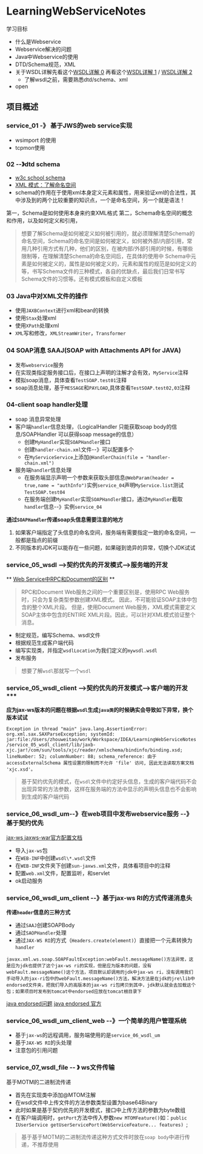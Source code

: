 # LearningWebServiceNotes
学习目标
* 什么是Webservice
* Webservice解决的问题
* Java中Webservice的使用
* DTD/Schema规范，XML
* 关于WSDL详解先看这个[WSDL详解 0](http://blog.csdn.net/liguocai2005/article/details/4402350) 再看这个[WSDL详解 1](http://blog.sina.com.cn/s/blog_63eb3eec0101gv5z.html) / [WSDL详解 2](http://blog.sina.com.cn/s/blog_63eb3eec0101gv62.html)
    - 了解wsdl之前，需要熟悉dtd/schema、xml
* open

## 项目概述

### service_01 -》 基于JWS的web service实现

* wsimport 的使用
* tcpmon使用

### 02 --》dtd schema

* [w3c school schema](http://www.w3school.com.cn/schema/index.asp)
* [XML 模式：了解命名空间 ](http://www.oracle.com/technetwork/cn/articles/srivastava-namespaces-098626-zhs.html)
* schema的作用在于使用xml本身定义元素和属性，用来验证xml的合法性，其中涉及到的两个比较重要的知识点，一个是命名空间，另一个就是语法！

第一，Schema是如何使用本身来约束XML格式
第二，Schema命名空间的概念和作用，以及如何定义和引用，

> 想要了解Schema是如何被定义如何被引用的，就必须理解清楚Schema的命名空间，Schema的命名空间是如何被定义，如何被外部/内部引用，常用几种引用方式有几种，他们的区别，在被内部/外部引用的时候，有哪些限制等，在理解清楚Schema的命名空间后，在具体的使用中
Schema中元素是如何被定义的，属性是如何被定义的，元素和属性的规范是如何定义的等，书写Schema文件的三种模式，各自的优缺点，最后我们日常书写Schema文件的习惯等。还有模式模板和自定义模板


### 03 Java中对XML文件的操作

* 使用`JAXBContext`进行xml和bean的转换
* 使用`Stax`处理xml  
* 使用`XPath`处理xml
* `XML`写和修改，`XMLStreamWriter`，`Transformer`

### 04 SOAP消息 SAAJ(SOAP with Attachments API for JAVA) 

* 发布`webservice`服务
* 在实现类指定服务接口后，在接口上声明的注解才会有效，`MyService`注释
* 模拟soap消息，具体查看`TestSOAP.test01`注释
* soap消息处理，基于`MESSAGE`和`PAYLOAD`,具体查看`TestSOAP.test02,03`注释

### 04-client soap handler处理

* soap 消息异常处理
* 客户端`handler`信息处理，（LogicalHandler 只能获取soap body的信息/SOAPHandler 可以获得soap message的信息）
    * 创建`MyHandler`实现`SOAPHandler`接口
    * 创建`handler-chain.xml`文件--》可以配置多个
    * 在`MyServiceService`上添加`@HandlerChain(file = "handler-chain.xml")`
* 服务端`handler`信息处理
    * 在服务端显示声明一个参数来获取头部信息`@WebParam(header = true,name = "authInfo")`实例`service_04`声明`MyService.list`测试`TestSOAP.test04`
    * 在服务端创建`MyHandler`实现`SOAPHandler`接口，通过`MyHandler`截取`handler`信息--》实例`service_04`
    
**通过`SOAPHandler`传递soap头信息需要注意的地方**

1. 如果客户端指定了头信息的命名空间，服务端有需要指定一致的命名空间，一般都是指点的前缀
2. 不同版本的JDK可以能存在一些问题，如果碰到诡异的异常，切换个JDK试试

### service_05_wsdl -->契约优先的开发模式-->服务端的开发

** [Web Service中RPC和Document的区别](http://www.xuebuyuan.com/1897903.html) **

> RPC和Document Web服务之间的一个重要区别是，使用RPC Web服务时，只会为复杂类型参数创建XML模式。 因此，不可能验证SOAP主体中包含的整个XML片段。 但是，使用Document Web服务，XML模式需要定义SOAP主体中包含的ENTIRE XML片段。因此，可以针对XML模式验证整个消息。

* 制定规范，编写Schema、wsdl文件
* 根据规范生成客户端代码
* 编写实现类，并指定`wsdlLocation`为我们定义的`mywsdl.wsdl`
* 发布服务

> 想要了解`wsdl`那就写一个`wsdl`

### service_05_wsdl_client -->契约优先的开发模式-->客户端的开发***

**应为jax-ws版本的问题在根据`wsdl`生成`java类`的时候确实会导致如下异常，换个版本试试**

```Exception in thread "main" java.lang.AssertionError: org.xml.sax.SAXParseException; systemId: jar:file:/Users/zhouweitao/work/Workspace/IDEA/LearningWebServiceNotes/service_05_wsdl_client/lib/jaxb-xjc.jar!/com/sun/tools/xjc/reader/xmlschema/bindinfo/binding.xsd; lineNumber: 52; columnNumber: 88; schema_reference: 由于 accessExternalSchema 属性设置的限制而不允许 'file' 访问, 因此无法读取方案文档 'xjc.xsd'。```

> 基于契约优先的模式，在`wsdl`文件中约定好头信息，生成的客户端代码不会出现异常的方法参数，这样在服务端的方法中显示的声明头信息也不会影响到生成的客户端代码  

### service_06_wsdl_um--》在web项目中发布webservice服务 --》基于契约优先

[jax-ws jaxws-war官方配置文档](http://docs.oracle.com/cd/E17802_01/webservices/webservices/docs/2.0/jaxws/jaxws-war.html)

* 导入`jax-ws`包
* 在`WEB-INF`中创建`wsdl\*.wsdl`文件
* 在`WEB-INF`文件夹下创建`sun-jaxws.xml`文件，具体看项目中的注释
* 配置`web.xml`文件，配置监听，和servlet
* ok启动服务

### service_06_wsdl_um_client --》基于jax-ws RI的方式传递消息头

**传递`header`信息的三种方式**

* 通过`SAAJ`创建SOAPBody
* 通过`SAOPHandler`处理
* 通过`JAX-WS RI`的方式（`Headers.create(element)`）直接把一个元素转换为`handler`

```javax.xml.ws.soap.SOAPFaultException:webFault.messageName()方法异常，这是应为jdk也提供了这个jax-ws ri的实现，但是应为版本的问题，没有webFault.messageName()这个方法，项目默认却调用的jdk中jax-ws ri，没有调用我们手动导入的jax-ri包中的webFault.messageName()方法，解决方法是在jdk的jre\lib中endorsed文件夹，把我们导入的高版本的jax-ws ri包拷贝到其中，jdk默认就会去加载这个包；如果项目时发布到tomcat中endorsed应放在tomcat根目录下```

[java endorsed问题](http://blog.csdn.net/bbirdsky/article/details/11921843)
[java endorsed 官方](http://docs.oracle.com/javase/7/docs/technotes/guides/standards/)

### service_06_wsdl_um_client_web --》一个简单的用户管理系统

* 基于`jax-ws`的远程调用，服务端使用的是`service_06_wsdl_um`
* 基于`JAX-WS RI`的头处理
* 注意包的引用问题

### service_07_wsdl_file -- 》 ws文件传输

基于MOTM的二进制流传递
* 首先在实现类中添加@MTOM注解
* 在wsdl文件中上传文件的方法参数类型设置为base64Binary
* 此时如果是基于契约优先的开发模式，接口中上传方法的参数为byte数组
* 在客户端调用时，`getPort`方法中传入参数`new MTOMFeature()`如：`public IUserService getUserServicePort(WebServiceFeature... features) `;

> 基于基于MOTM的二进制流传递这种方式文件时放在`soap body`中进行传递，不推荐使用




